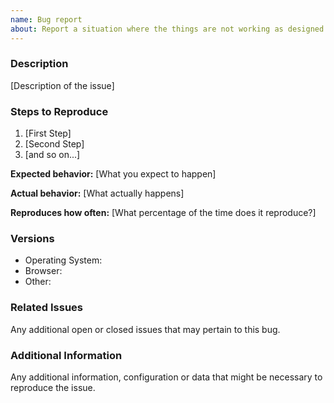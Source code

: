 ```yaml
---
name: Bug report
about: Report a situation where the things are not working as designed
---
```


<!--

Do you want to ask a question? Are you looking for support? The #a-team channel in Ad Hoc slack is the best place for getting support.

-->

### Description

[Description of the issue]

### Steps to Reproduce

1. [First Step]
2. [Second Step]
3. [and so on...]

**Expected behavior:** [What you expect to happen]

**Actual behavior:** [What actually happens]

**Reproduces how often:** [What percentage of the time does it reproduce?]

### Versions

- Operating System:
- Browser:
- Other:

### Related Issues

Any additional open or closed issues that may pertain to this bug.

### Additional Information

Any additional information, configuration or data that might be necessary to reproduce the issue.

